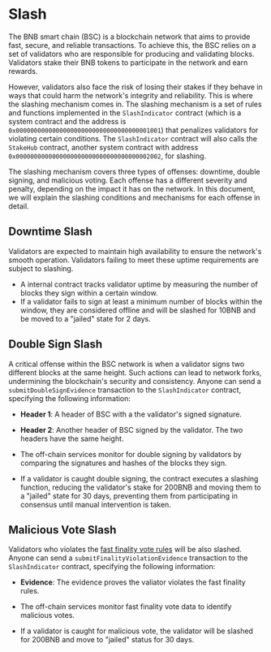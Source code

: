 # Slash

The BNB smart chain (BSC) is a blockchain network that aims to provide fast, secure, and reliable transactions. To
achieve this, the BSC relies on a set of validators who are responsible for producing and validating blocks. Validators
stake their BNB tokens to participate in the network and earn rewards.

However, validators also face the risk of losing their stakes if they behave in ways that could harm the network's
integrity and reliability. This is where the slashing mechanism comes in. The slashing mechanism is a set of rules and
functions implemented in the `SlashIndicator` contract
(which is a system contract and the address is `0x0000000000000000000000000000000000001001`)
that penalizes validators for violating certain conditions. The `SlashIndicator` contract will also calls
the `StakeHub` contract,
another system contract with address `0x0000000000000000000000000000000000002002`, for slashing.

The slashing mechanism covers three types of offenses: downtime, double signing, and malicious voting. Each offense has
a different severity and penalty, depending on the impact it has on the network. In this document, we will explain the
slashing conditions and mechanisms for each offense in detail.

## Downtime Slash

Validators are expected to maintain high availability to ensure the network's smooth operation. Validators failing to
meet these uptime requirements are subject to slashing.

- A internal contract tracks validator uptime by measuring the number of blocks they sign within a certain window.
- If a validator fails to sign at least a minimum number of blocks within the window, they are considered offline and
  will be slashed for 10BNB and be moved to a "jailed" state for 2 days.

## Double Sign Slash

A critical offense within the BSC network is when a validator signs two different blocks at the same height. Such
actions can lead to network forks, undermining the blockchain's security and consistency.
Anyone can send a `submitDoubleSignEvidence` transaction to the `SlashIndicator` contract,
specifying the following information:

- **Header 1**: A header of BSC with a the validator's signed signature.
- **Header 2**: Another header of BSC signed by the validator. The two headers have the same height.

- The off-chain services monitor for double signing by validators by comparing the signatures and hashes of the blocks
  they sign.
- If a validator is caught double signing, the contract executes a slashing function, reducing the validator's stake for
  200BNB and moving them to a "jailed" state for 30 days, preventing them from participating in consensus until manual
  intervention is taken.

## Malicious Vote Slash

Validators who violates the [fast finality vote rules](https://github.com/bnb-chain/BEPs/blob/master/BEPs/BEP126.md)
will be also slashed.
Anyone can send a `submitFinalityViolationEvidence` transaction to the `SlashIndicator` contract,
specifying the following information:

- **Evidence**: The evidence proves the valiator violates the fast finality rules.

- The off-chain services monitor fast finality vote data to identify malicious votes.
- If a validator is caught for malicious vote, the validator will be slashed for 200BNB and move to "jailed" status for
  30 days.
